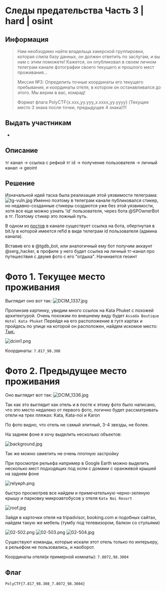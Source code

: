 # Следы предательства Часть 3 | hard | osint
## Информация

> Нам необходимо найти владельца хакерской группировки, которая слила базу данных, он должен ответить по заслугам, и вы нам с этим поможете! Кажется, он опубликовал в своем личном телеграм канале фотографии своего текущего и прошлого мест проживания... 
> 
> Миссия №3: Определить точные координаты его текущего пребывания, и координаты отеля, в котором он останавливался до этого. Мы верим в вас, комрад! 
> 
> Формат флага PolyCTF{x.xxx_yy.yyy_x.xxxx_yy.yyyy} 
> (Текущее место 3 знака после точки, предыдущее 4 знака)!!!

## Выдать участникам
-

## Описание
тг канал -> ссылка с рефкой тг id -> получение пользователя -> личный канал -> geoint

## Решение
Изначальной идей таска была реализация этой уязвимости телеграма: 
![tg-vuln.jpg](solve/tg-vuln.jpg)
Именно поэтому в телеграм канале публиковался стикер, но недавно-созданные стикеры создаются уже без этой уязвимости, хотя все еще можно узнать 'id' пользователя, через бота @SPOwnerBot в тг. Поэтому стикер это ложный путь.

В одном из [постов](https://t.me/evilhackercorp/6) в канале существует ссылка на бота, обертнутая в bit.ly в которой имеется refid в виде телеграм id пользователя (админа канала). 

Вставив его в @tgdb_bot, или аналогичный ему бот получим аккаунт @serg_hacker, в профиле у него будет ссылка на личный тг-канал про путешествия с двумя фото с его "отдыха". Начинается геоинт
# Фото 1. Текущее место проживания

Выглядит оно вот так:
![DCIM_1337.jpg](public/DCIM_1337.jpg)

Пролинзив картинку, увидим много ссылок на Kata Phuket с похожей архитектурой. Очень похожим по внешнему виду будет 
`Assada Boutique Hotel Kata Phuket`
Перейдя на его расположение в гугл картах и пройдясь по улице на которой он расположен, найдем искомое место: [Тык.](https://www.google.com/maps/@7.8171266,98.3084143,3a,75y,257.88h,94.08t/data=!3m7!1e1!3m5!1spVUdFeUhSdmZGr2vmxd2qA!2e0!6shttps:%2F%2Fstreetviewpixels-pa.googleapis.com%2Fv1%2Fthumbnail%3Fcb_client%3Dmaps_sv.tactile%26w%3D900%26h%3D600%26pitch%3D-4.084413429478175%26panoid%3DpVUdFeUhSdmZGr2vmxd2qA%26yaw%3D257.88053789252274!7i16384!8i8192?entry=ttu&g_ep=EgoyMDI1MDIwNS4xIKXMDSoASAFQAw%3D%3D)

![dcim1.png](solve/dcim1.png)

Координаты: `7.817_98.308`
# Фото 2. Предыдущее место проживания
Оно выглядит вот так:
![DCIM_1336.jpg](public/DCIM_1336.jpg)

Так как это выглядит как отель и в посте к этому фото было написано, что это место недалеко от первого фото, логично будет рассматривать отели на трех пляжах: Kata, Kata-noi и Karon 

По фото видно, что отель не самый элитный, 3-4 звезды, не более.

На заднем фоне я хочу выделить несколько объектов:

![background.jpg](solve/background.jpg)

Так же можно заметить не очень плотную застройку 

При просмотре рельефа например в Google Earth можно выделить несколько мест подходящих под холм с домами с оранжевой крышей на заднем фоне

![relyeph.png](solve/releyph.png)

быстро просмотрев все найдем и примечательную черно-зеленую крышу и парковку микроавтобусов у отеля `Kata Noi Resort`

![roof.jpg](solve/roof.jpg)

Зайдя в карточки отеля на tripadvisor, booking.com и подобных сайтах, найдем такую же мебель (тумбу под телевизором, балкон со стульями)

![02-502.png](solve/02-502.png)
![02-503.png](solve/02-503.png)
![02-504.jpg](solve/02-504.jpg)

Существуют команды, которые искали этот отель только по интерьеру, а рельефом не пользовались, и наоборот.

Координаты отеля(и примерной комнаты): `7.8072,98.3004`

## Флаг
`PolyCTF{7.817_98.308_7.8072_98.3004}`
